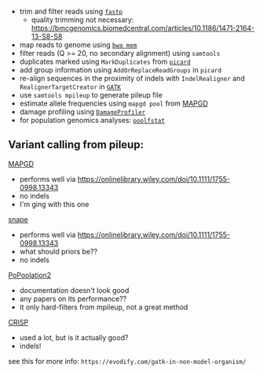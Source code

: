 

- trim and filter reads using
    [`fastp`](https://bioconda.github.io/recipes/fastp/README.html)
    - quality trimming not necessary:
        https://bmcgenomics.biomedcentral.com/articles/10.1186/1471-2164-13-S8-S8
- map reads to genome using 
    [`bwa mem`](https://bioconda.github.io/recipes/bwa/README.html)
- filter reads (Q >= 20, no secondary alignment) using `samtools`
- duplicates marked using `MarkDuplicates` from
    [`picard`](https://bioconda.github.io/recipes/picard/README.html)
- add group information using `AddOrReplaceReadGroups` in `picard`
- re-align sequences in the proximity of indels with `IndelRealigner` and
    `RealignerTargetCreator` in
    [`GATK`](https://bioconda.github.io/recipes/gatk/README.html)
- use `samtools mpileup` to generate pileup file
- estimate allele frequencies using `mapgd pool` 
    from [MAPGD](https://github.com/LynchLab/MAPGD)
- damage profiling using
    [`DamageProfiler`](https://bioconda.github.io/recipes/damageprofiler/README.html)
- for population genomics analyses:
    [`poolfstat`](https://onlinelibrary.wiley.com/doi/10.1111/1755-0998.13557)


## Variant calling from pileup:

[MAPGD](https://github.com/LynchLab/MAPGD)
- performs well via https://onlinelibrary.wiley.com/doi/10.1111/1755-0998.13343
- no indels
- I'm ging with this one

[snape](https://github.com/EmanueleRaineri/snape-pooled)
- performs well via https://onlinelibrary.wiley.com/doi/10.1111/1755-0998.13343
- what should priors be??
- no indels

[PoPoolation2](https://sourceforge.net/p/popoolation2/wiki/Manual/)
- documentation doesn't look good
- any papers on its performance??
- it only hard-filters from mpileup, not a great method

[CRISP](https://github.com/vibansal/crisp/)
- used a lot, but is it actually good?
- indels!



see this for more info: `https://evodify.com/gatk-in-non-model-organism/`
